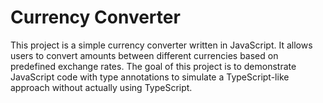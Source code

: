 # Currency Converter

This project is a simple currency converter written in JavaScript. It allows users to convert amounts between different currencies based on predefined exchange rates. The goal of this project is to demonstrate JavaScript code with type annotations to simulate a TypeScript-like approach without actually using TypeScript.
